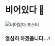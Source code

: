 # 비어있다 🍻
![비어있다 포스터](https://user-images.githubusercontent.com/39892463/115950693-c7367d80-a517-11eb-8c81-4c669ff5b5a7.png)

### 열심히 하겠읍니다...!

